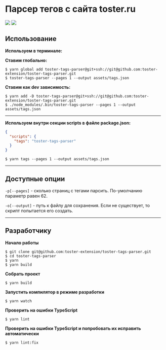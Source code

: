 # Парсер тегов с сайта toster.ru

[![](https://travis-ci.com/toster-extension/toster-tags-parser.svg?token=VFf9QrVVyiw8FmrinqqQ&branch=master)](https://travis-ci.com/toster-extension/toster-tags-parser)
![](https://img.shields.io/david/toster-extension/toster-tags-parser.svg)


## Использование

**Используем в терминале:**

**Ставим глобально:**

```shell
$ yarn global add toster-tags-parser@git+ssh://git@github.com:toster-extension/toster-tags-parser.git
$ toster-tags-parser --pages 1 --output assets/tags.json
```

**Ставим как dev зависимость:**

```shell
$ yarn add -D toster-tags-parser@git+ssh://git@github.com:toster-extension/toster-tags-parser.git
$ ./node_modules/.bin/toster-tags-parser --pages 1 --output assets/tags.json
```

- - -

**Используем внутри секции scripts в файле package.json:**

```json
{
  "scripts": {
    "tags": "toster-tags-parser"
  }
}
```

```shell
$ yarn tags --pages 1 --output assets/tags.json
```

- - -

## Доступные опции

`-p[--pages]` - сколько страниц с тегами парсить. По-умолчанию параметр равен 62.

`-o[--output]` - путь к файлу для сохранения. Если не существует, то скрипт попытается его создать.

- - -

## Разработчику

**Начало работы**

```shell
$ git clone git@github.com:toster-extension/toster-tags-parser.git
$ cd toster-tags-parser
$ yarn
$ yarn build
```

**Собрать проект**

```shell
$ yarn build
```

**Запустить компилятор в режиме разработки**

```shell
$ yarn watch
```

**Проверить на ошибки TypeScript**

```shell
$ yarn lint
```

**Проверить на ошибки TypeScript и попробовать их исправить автоматически**

```shell
$ yarn lint:fix
```
